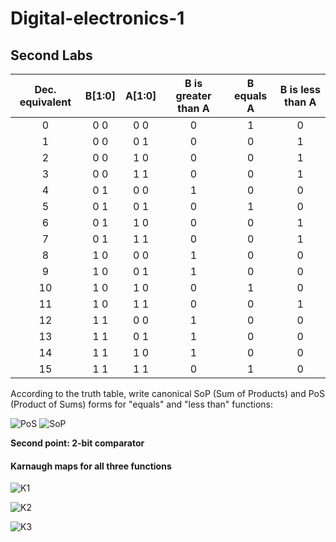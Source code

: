 # Digital-electronics-1
  ## Second Labs 


| **Dec. equivalent** | **B[1:0]** | **A[1:0]** | **B is greater than A** | **B equals A** | **B is less than A** |
| :-: | :-: | :-: | :-: | :-: | :-: |
| 0 | 0 0 | 0 0 | 0 | 1 | 0 |
| 1 | 0 0 | 0 1 | 0 | 0 | 1 |
| 2 | 0 0 | 1 0 | 0 | 0 | 1 |
| 3 | 0 0 | 1 1 | 0 | 0 | 1 |
| 4 | 0 1 | 0 0 | 1 | 0 | 0 |
| 5 | 0 1 | 0 1 | 0 | 1 | 0 |
| 6 | 0 1 | 1 0 | 0 | 0 | 1 |
| 7 | 0 1 | 1 1 | 0 | 0 | 1 |
| 8 | 1 0 | 0 0 | 1 | 0 | 0 |
| 9 | 1 0 | 0 1 | 1 | 0 | 0 |
| 10 | 1 0 | 1 0 | 0 | 1 | 0 |
| 11 | 1 0 | 1 1 | 0 | 0 | 1 |
| 12 | 1 1 | 0 0 | 1 | 0 | 0 |
| 13 | 1 1 | 0 1 | 1 | 0 | 0 |
| 14 | 1 1 | 1 0 | 1 | 0 | 0 |
| 15 | 1 1 | 1 1 | 0 | 1 | 0 |

According to the truth table, write canonical SoP (Sum of Products) and PoS (Product of Sums) forms for "equals" and "less than" functions:

![PoS](https://user-images.githubusercontent.com/60606149/108215914-2354de00-7132-11eb-9e93-31527790d3d5.gif)
![SoP](https://user-images.githubusercontent.com/60606149/108217657-25b83780-7134-11eb-856a-1b495bbcbeb5.gif)

**Second point: 2-bit comparator**

#### Karnaugh maps for all three functions

![K1](https://user-images.githubusercontent.com/60606149/108256977-780e4e00-715e-11eb-9ec4-520146cf5102.png)

![K2](https://user-images.githubusercontent.com/60606149/108257180-b7d53580-715e-11eb-877d-32fd9440cd4f.png)

![K3](https://user-images.githubusercontent.com/60606149/108257255-ce7b8c80-715e-11eb-91f6-4e503d75d109.png)


